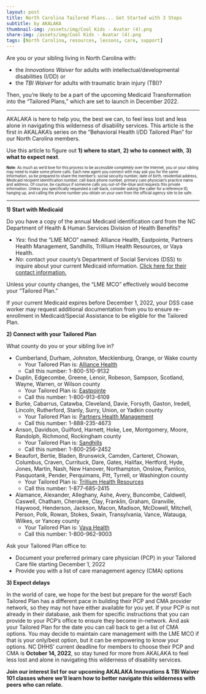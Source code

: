 ```yaml
---
layout: post
title: North Carolina Tailored Plans... Get Started with 3 Steps
subtitle: by AKALAKA
thumbnail-img: /assets/img/Cool Kids - Avatar (4).png
share-img: /assets/img/Cool Kids - Avatar (4).png
tags: [North Carolina, resources, lessons, care, support]
---
```

Are you or your sibling living in North Carolina with: 
- the *Innovations Waiver* for adults with intellectual/developmental disabilities (I/DD) or 
- the *TBI Waiver* for adults with traumatic brain injury (TBI)?

Then, you’re likely to be a part of the upcoming Medicaid Transformation into the “Tailored Plans,” which are set to launch in December 2022.

---
AKALAKA is here to help you, the best we can, to feel less lost and less alone in navigating this wilderness of disability services. This article is the first in AKALAKA’s series on the “Behavioral Health I/DD Tailored Plan” for our North Carolina members.

Use this article to figure out **1) where to start**, **2) who to connect with**, **3) what to expect next**.

<sub><sup>__Note__: As much as we’d love for this process to be accessible completely over the Internet, you or your sibling may need to make some phone calls. Each new agent you connect with may ask you for the same information, so be prepared to share the member’s: social security number, date of birth, residential address, Medicaid recipient identification number, call-back phone number, primary care physician’s practice name and address. Of course, be cautious if someone calls you out-of-the-blue and requests this private information. Unless you specifically requested a call-back, consider asking the caller for a reference ID, hanging up, and calling the phone number you obtain on your own from the official agency site to be safe.</sup><sub>

---


**1) Start with Medicaid**

Do you have a copy of the annual Medicaid identification card from the NC Department of Health & Human Services Division of Health Benefits?
- *Yes*: find the “LME MCO” named: Alliance Health, Eastpointe, Partners Health Management, Sandhills, Trillium Health Resources, or Vaya Health.
- *No*: contact your county’s Department of Social Services (DSS) to inquire about your current Medicaid information. [Click here for their contact information.](https://www.ncdhhs.gov/divisions/social-services/local-dss-directory)

Unless your county changes, the “LME MCO” effectively would become your “Tailored Plan.”

If your current Medicaid expires before December 1, 2022, your DSS case worker may request additional documentation from you to ensure re-enrollment in Medicaid/Special Assistance to be eligible for the Tailored Plan.

**2) Connect with your Tailored Plan**

What county do you or your sibling live in?
- Cumberland, Durham, Johnston, Mecklenburg, Orange, or Wake county
  - Your Tailored Plan is: [Alliance Health](https://www.alliancehealthplan.org/tp/members/accessing-services/contact-member-and-recipient-services-and-care-managers/) 
  - Call this number: 1-800-510-9132
- Duplin, Edgecombe, Greene, Lenoir, Robeson, Sampson, Scotland, Wayne, Warren, or Wilson county
  - Your Tailored Plan is: [Eastpointe](https://www.eastpointe.net/tailored/) 
  - Call this number: 1-800-913-6109
- Burke, Cabarrus, Catawba, Cleveland, Davie, Forsyth, Gaston, Iredell, Lincoln, Rutherford, Stanly, Surry, Union, or Yadkin county
  - Your Tailored Plan is: [Partners Health Management](https://www.partnersbhm.org/tailoredplan/members/benefits-and-services/) 
  - Call this number: 1-888-235-4673
- Anson, Davidson, Guilford, Harnett, Hoke, Lee, Montgomery, Moore, Randolph, Richmond, Rockingham county
  - Your Tailored Plan is: [Sandhills](https://www.sandhillscenter.org/for-consumers/how-to-seek-help/) 
  - Call this number: 1-800-256-2452
- Beaufort, Bertie, Bladen, Brunswick, Camden, Carteret, Chowan, Columbus, Craven, Currituck, Dare, Gates, Halifax, Hertford, Hyde, Jones, Martin, Nash, New Hanover, Northampton, Onslow, Pamlico, Pasquotank, Pender, Perquimans, Pitt, Tyrrell, or Washington county
  - Your Tailored Plan is: [Trillium Health Resources](https://www.trilliumhealthresources.org/explore-trillium/contact-us) 
  - Call this number: 1-877-685-2415
- Alamance, Alexander, Alleghany, Ashe, Avery, Buncombe, Caldwell, Caswell, Chatham, Cherokee, Clay, Franklin, Graham, Granville, Haywood, Henderson, Jackson, Macon, Madison, McDowell, Mitchell, Person, Polk, Rowan, Stokes, Swain, Transylvania, Vance, Watauga, Wilkes, or Yancey county
  - Your Tailored Plan is: [Vaya Health](https://www.vayahealth.com/medicaid-transformation/) 
  - Call this number: 1-800-962-9003

Ask your Tailored Plan office to:
- Document your preferred primary care physician (PCP) in your Tailored Care file starting December 1, 2022
- Provide you with a list of care management agency (CMA) options

**3) Expect delays**
  
In the world of care, we hope for the best but prepare for the worst! Each Tailored Plan has a different pace in building their PCP and CMA provider network, so they may not have either available for you yet. If your PCP is not already in their database, ask them for specific instructions that you can provide to your PCP’s office to ensure they become in-network. And ask your Tailored Plan for the date you can call back to get a list of CMA options. You may decide to maintain care management with the LME MCO if that is your only/best option, but it can be empowering to know your options. NC DHHS’ current deadline for members to choose their PCP and CMA is **October 14, 2022**, so stay tuned for more from AKALAKA to feel less lost and alone in navigating this wilderness of disability services.

**Join our interest list for our upcoming AKALAKA Innovations & TBI Waiver 101 classes where we’ll learn how to better navigate this wilderness with peers who can relate.**
<iframe data-tally-src="https://tally.so/embed/wLZLJO?alignLeft=1&transparentBackground=1&dynamicHeight=1" width="100%" height="200" frameborder="0" marginheight="0" marginwidth="0" title="Register today to access AKALAKA's FREE Preview for Siblings in December 2022"></iframe><script>var d=document,w="https://tally.so/widgets/embed.js",v=function(){"undefined"!=typeof Tally?Tally.loadEmbeds():d.querySelectorAll("iframe[data-tally-src]:not([src])").forEach((function(e){e.src=e.dataset.tallySrc}))};if(d.querySelector('script[src="'+w+'"]'))v();else{var s=d.createElement("script");s.src=w,s.onload=v,s.onerror=v,d.body.appendChild(s);}</script>
